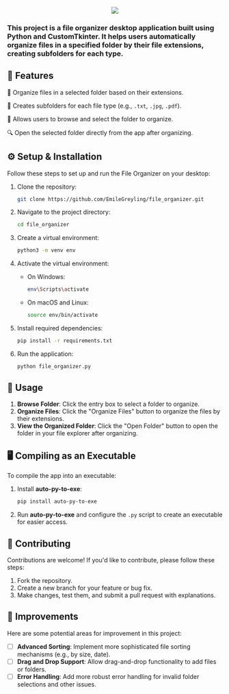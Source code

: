 <p align="center">
  <img src="https://capsule-render.vercel.app/api?text=File%20Organizer&animation=fadeIn&type=soft&color=gradient&height=150"/>
</p>

### This project is a file organizer desktop application built using Python and CustomTkinter. It helps users automatically organize files in a specified folder by their file extensions, creating subfolders for each type.

## 🚀 Features

🎉 Organize files in a selected folder based on their extensions.

📂 Creates subfolders for each file type (e.g., `.txt`, `.jpg`, `.pdf`).

📑 Allows users to browse and select the folder to organize.

🔍 Open the selected folder directly from the app after organizing.

## ⚙️ Setup & Installation

Follow these steps to set up and run the File Organizer on your desktop:

1. Clone the repository:

    ```bash
    git clone https://github.com/EmileGreyling/file_organizer.git
    ```

2. Navigate to the project directory:

    ```bash
    cd file_organizer
    ```

3. Create a virtual environment:

    ```bash
    python3 -m venv env
    ```

4. Activate the virtual environment:
   - On Windows:
     ```bash
     env\Scripts\activate
     ```
   - On macOS and Linux:
     ```bash
     source env/bin/activate
     ```

5. Install required dependencies:

    ```bash
    pip install -r requirements.txt
    ```

6. Run the application:

    ```bash
    python file_organizer.py
    ```

## 📝 Usage

1. **Browse Folder**: Click the entry box to select a folder to organize.
2. **Organize Files**: Click the "Organize Files" button to organize the files by their extensions.
3. **View the Organized Folder**: Click the "Open Folder" button to open the folder in your file explorer after organizing.

## 🖥️ Compiling as an Executable

To compile the app into an executable:
1. Install **auto-py-to-exe**:

    ```bash
    pip install auto-py-to-exe
    ```

2. Run **auto-py-to-exe** and configure the `.py` script to create an executable for easier access.

## 🤝 Contributing

Contributions are welcome! If you'd like to contribute, please follow these steps:

1. Fork the repository.
2. Create a new branch for your feature or bug fix.
3. Make changes, test them, and submit a pull request with explanations.

## 🌟 Improvements

Here are some potential areas for improvement in this project:
- [ ] **Advanced Sorting**: Implement more sophisticated file sorting mechanisms (e.g., by size, date).
- [ ] **Drag and Drop Support**: Allow drag-and-drop functionality to add files or folders.
- [ ] **Error Handling**: Add more robust error handling for invalid folder selections and other issues.
